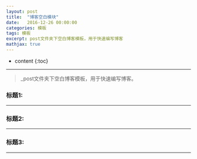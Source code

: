 ```yaml
---
layout: post
title:  "博客空白模块"
date:   2016-12-26 00:00:00
categories: 模板
tags: 模板
excerpt: post文件夹下空白博客模板，用于快速编写博客
mathjax: true
---
```

* content
{:toc}
---

>_post文件夹下空白博客模板，用于快速编写博客。

### 标题1:


---

### 标题2:




---

### 标题3:


---
